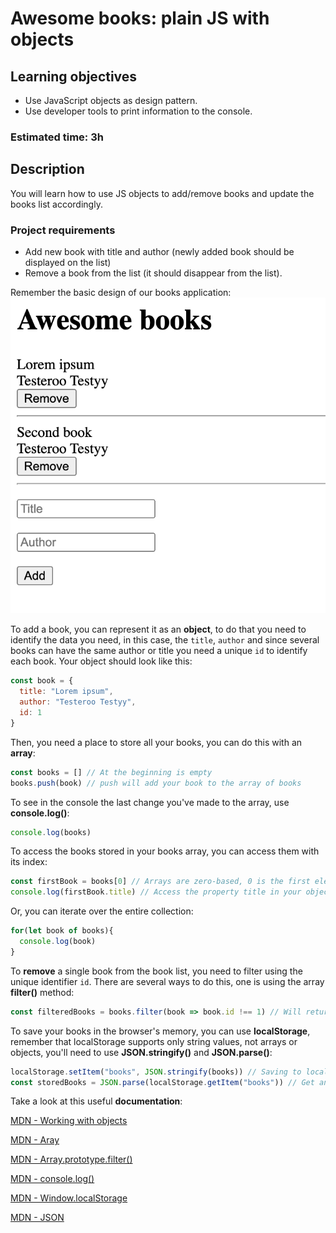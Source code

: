 # Awesome books: plain JS with objects

## Learning objectives
- Use JavaScript objects as design pattern.
- Use developer tools to print information to the console.

### Estimated time: 3h

## Description
You will learn how to use JS objects to add/remove books and update the books list accordingly.

### Project requirements
- Add new book with title and author (newly added book should be displayed on the list)
- Remove a book from the list (it should disappear from the list).

Remember the basic design of our books application:
![Awesome books basic UI](./images/awesome_books_basic_ui.png "Awesome books basic UI")

To add a book, you can represent it as an **object**, to do that you need to identify the data you need, in this case, the `title`, `author` and since several books can have the same author or title you need a unique `id` to identify each book. Your object should look like this:

```javascript
const book = {
  title: "Lorem ipsum",
  author: "Testeroo Testyy",
  id: 1
}
````

Then, you need a place to store all your books, you can do this with an **array**:

```javascript
const books = [] // At the beginning is empty
books.push(book) // push will add your book to the array of books
```

To see in the console the last change you've made to the array, use **console.log()**:

```javascript
console.log(books)
```

To access the books stored in your books array, you can access them with its index:

```javascript
const firstBook = books[0] // Arrays are zero-based, 0 is the first element
console.log(firstBook.title) // Access the property title in your object
```

Or, you can iterate over the entire collection:

```javascript
for(let book of books){
  console.log(book)
}
```

To **remove** a single book from the book list, you need to filter using the unique identifier `id`. There are several ways to do this, one is using the array **filter()** method:

```javascript
const filteredBooks = books.filter(book => book.id !== 1) // Will return a new array whit all the books where id is not 1
```

To save your books in the browser's memory, you can use **localStorage**, remember that localStorage supports only string values, not arrays or objects, you'll need to use **JSON.stringify()** and **JSON.parse()**:

```javascript
localStorage.setItem("books", JSON.stringify(books)) // Saving to local storage
const storedBooks = JSON.parse(localStorage.getItem("books")) // Get an item from local storage
```

Take a look at this useful **documentation**:

[MDN - Working with objects](https://developer.mozilla.org/en-US/docs/Web/JavaScript/Guide/Working_with_Objects)

[MDN - Aray](https://developer.mozilla.org/en-US/docs/Web/JavaScript/Reference/Global_Objects/Array)

[MDN - Array.prototype.filter()](https://developer.mozilla.org/en-US/docs/Web/JavaScript/Reference/Global_Objects/Array/filter)

[MDN - console.log()](https://developer.mozilla.org/en-US/docs/Web/API/Console/log)

[MDN - Window.localStorage](https://developer.mozilla.org/en-US/docs/Web/API/Window/localStorage)

[MDN - JSON](https://developer.mozilla.org/en-US/docs/Web/JavaScript/Reference/Global_Objects/JSON)
